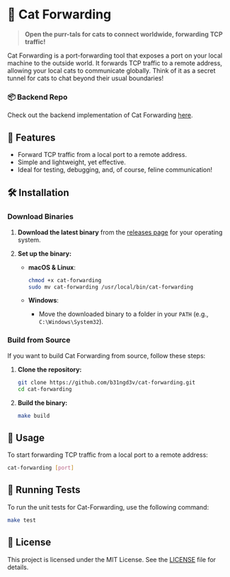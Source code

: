 # 🐾 Cat Forwarding

> **Open the purr-tals for cats to connect worldwide, forwarding TCP traffic!**

Cat Forwarding is a port-forwarding tool that exposes a port on your local machine to the outside world. It forwards TCP traffic to a remote address, allowing your local cats to communicate globally. Think of it as a secret tunnel for cats to chat beyond their usual boundaries!

### 📦 Backend Repo

Check out the backend implementation of Cat Forwarding [here](https://github.com/b31ngd3v/cf-backend).

## 🚀 Features

- Forward TCP traffic from a local port to a remote address.
- Simple and lightweight, yet effective.
- Ideal for testing, debugging, and, of course, feline communication!

## 🛠️ Installation

### Download Binaries

1. **Download the latest binary** from the [releases page](https://github.com/b31ngd3v/cat-forwarding/releases) for your operating system.

2. **Set up the binary:**

   - **macOS & Linux**:

     ```bash
     chmod +x cat-forwarding
     sudo mv cat-forwarding /usr/local/bin/cat-forwarding
     ```

   - **Windows**:
     - Move the downloaded binary to a folder in your `PATH` (e.g., `C:\Windows\System32`).

### Build from Source

If you want to build Cat Forwarding from source, follow these steps:

1. **Clone the repository:**

   ```bash
   git clone https://github.com/b31ngd3v/cat-forwarding.git
   cd cat-forwarding
   ```

2. **Build the binary:**
   ```bash
   make build
   ```

## 🐾 Usage

To start forwarding TCP traffic from a local port to a remote address:

```bash
cat-forwarding [port]
```

## 🧪 Running Tests

To run the unit tests for Cat-Forwarding, use the following command:

```bash
make test
```

## 📄 License

This project is licensed under the MIT License. See the [LICENSE](https://github.com/b31ngd3v/cat-forwarding/LICENSE) file for details.
